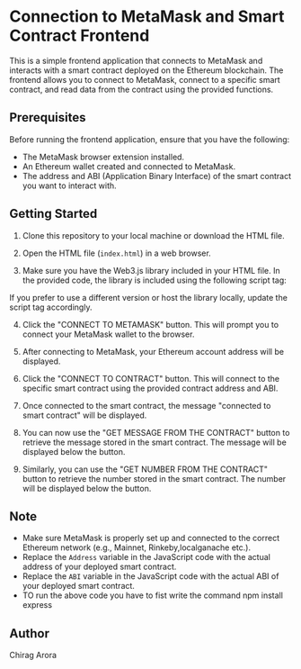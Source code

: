 # Connection to MetaMask and Smart Contract Frontend

This is a simple frontend application that connects to MetaMask and interacts with a smart contract deployed on the Ethereum blockchain. The frontend allows you to connect to MetaMask, connect to a specific smart contract, and read data from the contract using the provided functions.

## Prerequisites

Before running the frontend application, ensure that you have the following:

- The MetaMask browser extension installed.
- An Ethereum wallet created and connected to MetaMask.
- The address and ABI (Application Binary Interface) of the smart contract you want to interact with.

## Getting Started

1. Clone this repository to your local machine or download the HTML file.

2. Open the HTML file (`index.html`) in a web browser.

3. Make sure you have the Web3.js library included in your HTML file. In the provided code, the library is included using the following script tag:

   <script type="text/javascript" src="https://cdnjs.cloudflare.com/ajax/libs/web3/1.2.7-rc.0/web3.min.js"></script>
If you prefer to use a different version or host the library locally, update the script tag accordingly.

4. Click the "CONNECT TO METAMASK" button. This will prompt you to connect your MetaMask wallet to the browser.

5. After connecting to MetaMask, your Ethereum account address will be displayed.

6. Click the "CONNECT TO CONTRACT" button. This will connect to the specific smart contract using the provided contract address and ABI.

7. Once connected to the smart contract, the message "connected to smart contract" will be displayed.

8. You can now use the "GET MESSAGE FROM THE CONTRACT" button to retrieve the message stored in the smart contract. The message will be displayed below the button.

9. Similarly, you can use the "GET NUMBER FROM THE CONTRACT" button to retrieve the number stored in the smart contract. The number will be displayed below the button.

## Note

- Make sure MetaMask is properly set up and connected to the correct Ethereum network (e.g., Mainnet, Rinkeby,localganache etc.).
- Replace the `Address` variable in the JavaScript code with the actual address of your deployed smart contract.
- Replace the `ABI` variable in the JavaScript code with the actual ABI of your deployed smart contract.
- TO run the above code you have to fist write the command npm install express

## Author

Chirag Arora

